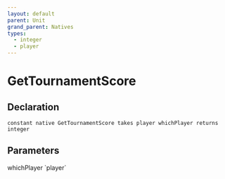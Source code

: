 ```yaml
---
layout: default
parent: Unit
grand_parent: Natives
types:
  - integer
  - player
---
```


# GetTournamentScore

## Declaration

```
constant native GetTournamentScore takes player whichPlayer returns integer
```

## Parameters
<dl>
  <dt>whichPlayer `player`</dt>
  <dd></dd>
</dl>